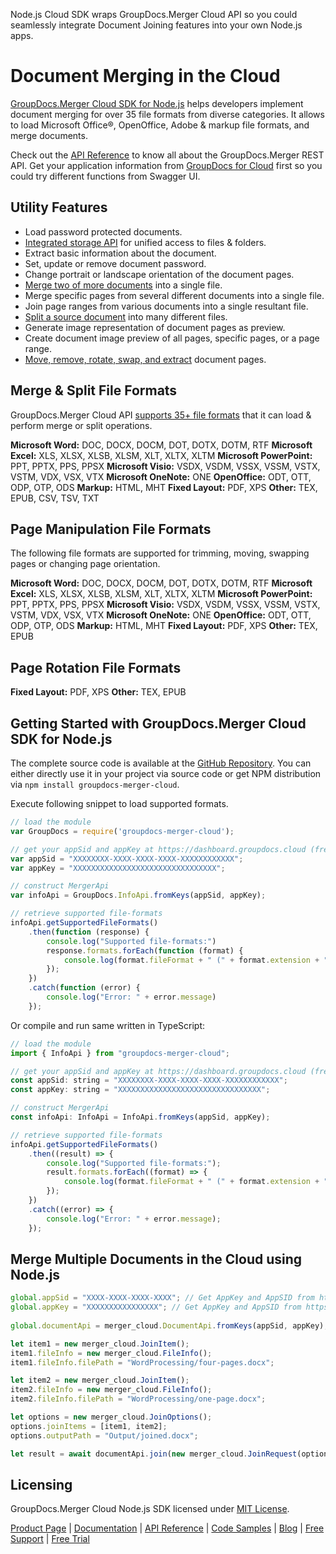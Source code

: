 Node.js Cloud SDK wraps GroupDocs.Merger Cloud API so you could seamlessly integrate Document Joining features into your own Node.js apps.

# Document Merging in the Cloud

[GroupDocs.Merger Cloud SDK for Node.js](https://products.groupdocs.cloud/merger/nodejs) helps developers implement document merging for over 35 file formats from diverse categories. It allows to load Microsoft Office®, OpenOffice, Adobe & markup file formats, and merge documents. 

Check out the [API Reference](https://apireference.groupdocs.cloud/merger/) to know all about the GroupDocs.Merger REST API. Get your application information from [GroupDocs for Cloud](https://dashboard.groupdocs.cloud/#/apps) first so you could try different functions from Swagger UI.

## Utility Features

- Load password protected documents.
- [Integrated storage API](https://wiki.groupdocs.cloud/editorcloud/developer-guide/storage-operations/) for unified access to files & folders.
- Extract basic information about the document.
- Set, update or remove document password.
- Change portrait or landscape orientation of the document pages.
- [Merge two of more documents](https://wiki.groupdocs.cloud/mergercloud/developer-guide/document-operations/join-multiple-documents/) into a single file.
- Merge specific pages from several different documents into a single file.
- Join page ranges from various documents into a single resultant file.
- [Split a source document](https://wiki.groupdocs.cloud/mergercloud/developer-guide/document-operations/split-document/) into many different files.
- Generate image representation of document pages as preview.
- Create document image preview of all pages, specific pages, or a page range.
- [Move, remove, rotate, swap, and extract](https://wiki.groupdocs.cloud/mergercloud/developer-guide/pages-operations/) document pages.

## Merge & Split File Formats

GroupDocs.Merger Cloud API [supports 35+ file formats](https://wiki.groupdocs.cloud/mergercloud/getting-started/supported-document-formats/) that it can load & perform merge or split operations.

**Microsoft Word:** DOC, DOCX, DOCM, DOT, DOTX, DOTM, RTF
**Microsoft Excel:** XLS, XLSX, XLSB, XLSM, XLT, XLTX, XLTM
**Microsoft PowerPoint:** PPT, PPTX, PPS, PPSX
**Microsoft Visio:** VSDX, VSDM, VSSX, VSSM, VSTX, VSTM, VDX, VSX, VTX
**Microsoft OneNote:** ONE
**OpenOffice:** ODT, OTT, ODP, OTP, ODS
**Markup:** HTML, MHT
**Fixed Layout:** PDF, XPS
**Other:** TEX, EPUB, CSV, TSV, TXT

## Page Manipulation File Formats

The following file formats are supported for trimming, moving, swapping pages or changing page orientation.

**Microsoft Word:** DOC, DOCX, DOCM, DOT, DOTX, DOTM, RTF
**Microsoft Excel:** XLS, XLSX, XLSB, XLSM, XLT, XLTX, XLTM
**Microsoft PowerPoint:** PPT, PPTX, PPS, PPSX
**Microsoft Visio:** VSDX, VSDM, VSSX, VSSM, VSTX, VSTM, VDX, VSX, VTX
**Microsoft OneNote:** ONE
**OpenOffice:** ODT, OTT, ODP, OTP, ODS
**Markup:** HTML, MHT
**Fixed Layout:** PDF, XPS
**Other:** TEX, EPUB

## Page Rotation File Formats

**Fixed Layout:** PDF, XPS
**Other:** TEX, EPUB

## Getting Started with GroupDocs.Merger Cloud SDK for Node.js

The complete source code is available at the [GitHub Repository](https://github.com/groupdocs-merger-cloud/groupdocs-merger-cloud-node). You can either directly use it in your project via source code or get NPM distribution via `npm install groupdocs-merger-cloud`.

Execute following snippet to load supported formats.

```js
// load the module
var GroupDocs = require('groupdocs-merger-cloud');

// get your appSid and appKey at https://dashboard.groupdocs.cloud (free registration is required).
var appSid = "XXXXXXXX-XXXX-XXXX-XXXX-XXXXXXXXXXXX";
var appKey = "XXXXXXXXXXXXXXXXXXXXXXXXXXXXXXXX";

// construct MergerApi
var infoApi = GroupDocs.InfoApi.fromKeys(appSid, appKey);

// retrieve supported file-formats
infoApi.getSupportedFileFormats()
    .then(function (response) {
        console.log("Supported file-formats:")
        response.formats.forEach(function (format) {
            console.log(format.fileFormat + " (" + format.extension + ")");
        });
    })
    .catch(function (error) {
        console.log("Error: " + error.message)
    });
```

Or compile and run same written in TypeScript:

```js
// load the module
import { InfoApi } from "groupdocs-merger-cloud";

// get your appSid and appKey at https://dashboard.groupdocs.cloud (free registration is required).
const appSid: string = "XXXXXXXX-XXXX-XXXX-XXXX-XXXXXXXXXXXX";
const appKey: string = "XXXXXXXXXXXXXXXXXXXXXXXXXXXXXXXX";

// construct MergerApi
const infoApi: InfoApi = InfoApi.fromKeys(appSid, appKey);

// retrieve supported file-formats
infoApi.getSupportedFileFormats()
    .then((result) => {
        console.log("Supported file-formats:");
        result.formats.forEach((format) => {
            console.log(format.fileFormat + " (" + format.extension + ")");
        });
    })
    .catch((error) => {
        console.log("Error: " + error.message);
    });
```

## Merge Multiple Documents in the Cloud using Node.js

```js
global.appSid = "XXXX-XXXX-XXXX-XXXX"; // Get AppKey and AppSID from https://dashboard.groupdocs.cloud
global.appKey = "XXXXXXXXXXXXXXXX"; // Get AppKey and AppSID from https://dashboard.groupdocs.cloud
  
global.documentApi = merger_cloud.DocumentApi.fromKeys(appSid, appKey);

let item1 = new merger_cloud.JoinItem();
item1.fileInfo = new merger_cloud.FileInfo();
item1.fileInfo.filePath = "WordProcessing/four-pages.docx";

let item2 = new merger_cloud.JoinItem();
item2.fileInfo = new merger_cloud.FileInfo();
item2.fileInfo.filePath = "WordProcessing/one-page.docx";

let options = new merger_cloud.JoinOptions();
options.joinItems = [item1, item2];
options.outputPath = "Output/joined.docx";

let result = await documentApi.join(new merger_cloud.JoinRequest(options));
```

## Licensing

GroupDocs.Merger Cloud Node.js SDK licensed under [MIT License](https://github.com/groupdocs-merger-cloud/groupdocs-merger-cloud-node/blob/HEAD/LICENSE).

[Product Page](https://products.groupdocs.cloud/merger/nodejs) | [Documentation](https://wiki.groupdocs.cloud/mergercloud/) | [API Reference](https://apireference.groupdocs.cloud/merger/) | [Code Samples](https://github.com/groupdocs-merger-cloud/groupdocs-merger-cloud-node) | [Blog](https://blog.groupdocs.cloud/category/merger/) | [Free Support](https://forum.groupdocs.cloud/c/merger) | [Free Trial](https://dashboard.groupdocs.cloud/#/apps)
